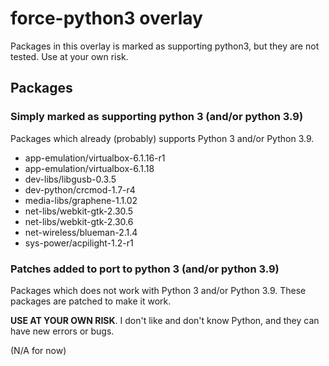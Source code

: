 # force-python3 overlay

Packages in this overlay is marked as supporting python3, but they are not tested.
Use at your own risk.

## Packages

### Simply marked as supporting python 3 (and/or python 3.9)

Packages which already (probably) supports Python 3 and/or Python 3.9.

* app-emulation/virtualbox-6.1.16-r1
* app-emulation/virtualbox-6.1.18
* dev-libs/libgusb-0.3.5
* dev-python/crcmod-1.7-r4
* media-libs/graphene-1.1.02
* net-libs/webkit-gtk-2.30.5
* net-libs/webkit-gtk-2.30.6
* net-wireless/blueman-2.1.4
* sys-power/acpilight-1.2-r1

### Patches added to port to python 3 (and/or python 3.9)

Packages which does not work with Python 3 and/or Python 3.9.
These packages are patched to make it work.

**USE AT YOUR OWN RISK**.
I don't like and don't know Python, and they can have new errors or bugs.

(N/A for now)
